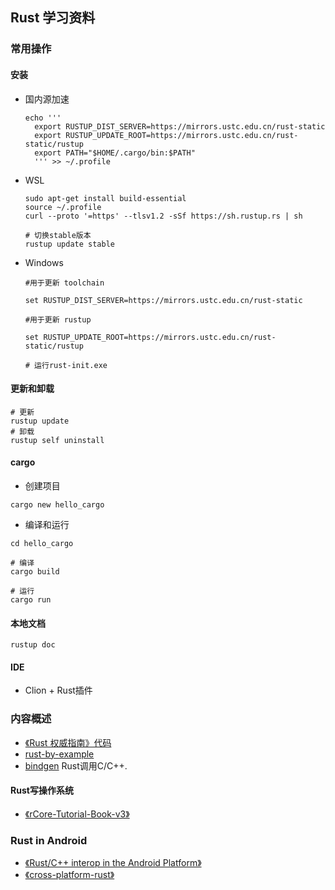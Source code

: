 ## Rust 学习资料

### 常用操作

#### 安装

- 国内源加速

  ```shell
  echo '''
    export RUSTUP_DIST_SERVER=https://mirrors.ustc.edu.cn/rust-static
    export RUSTUP_UPDATE_ROOT=https://mirrors.ustc.edu.cn/rust-static/rustup
    export PATH="$HOME/.cargo/bin:$PATH"
    ''' >> ~/.profile
  ```

- WSL

  ```shell
  sudo apt-get install build-essential
  source ~/.profile
  curl --proto '=https' --tlsv1.2 -sSf https://sh.rustup.rs | sh

  # 切换stable版本
  rustup update stable
  ```
  
+ Windows
  ```shell
  #用于更新 toolchain
  
  set RUSTUP_DIST_SERVER=https://mirrors.ustc.edu.cn/rust-static
  
  #用于更新 rustup
  
  set RUSTUP_UPDATE_ROOT=https://mirrors.ustc.edu.cn/rust-static/rustup
  
  # 运行rust-init.exe
  ```

#### 更新和卸载

```shell
# 更新
rustup update
# 卸载
rustup self uninstall
```

#### cargo

- 创建项目

```shell
cargo new hello_cargo
```

- 编译和运行

```shell
cd hello_cargo

# 编译
cargo build

# 运行
cargo run
```

#### 本地文档

```shell
rustup doc
```

#### IDE

- Clion + Rust插件

### 内容概述

- [《Rust 权威指南》代码](./TheRustProgrammingLanguage)
- [rust-by-example](https://doc.bccnsoft.com/docs/rust-1.36.0-docs-html/rust-by-example/index.html)
- [bindgen](https://rust-lang.github.io/rust-bindgen/)    Rust调用C/C++.


#### Rust写操作系统
+ [《rCore-Tutorial-Book-v3》](https://rcore-os.github.io/rCore-Tutorial-Book-v3)

### Rust in Android
+ [《Rust/C++ interop in the Android Platform》](https://security.googleblog.com/2021/06/rustc-interop-in-android-platform.html)
+ [《cross-platform-rust》](https://github.com/feixiao/cross-platform-rust)